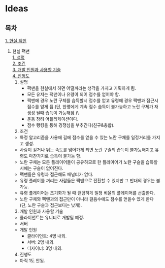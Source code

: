 # Ideas

## 목차

[1. 현실 팩맨](#pac_man)

1. 현실 팩맨<a id="pac_man"></a>\
  [1. 설명](#pac_man-1)\
  [2. 조건](#pac_man-2)\
  [3. 개발 인원과 사용할 기술](#pac_man-3)\
  [4. 진행도](#pac_man-4)
    1. 설명<a id="pac_man-1"></a>
        - 팩맨을 현실에서 하면 어떨까라는 생각을 가지고 기획하게 됨.
        - 모든 유저는 팩맨이나 유령이 되어 점수를 얻어야 함.
        - 팩맨에 경우 노란 구체를 습득할시 점수를 얻고 유령에 경우 팩맨과 접근시 점수를 얻게 됨.(단, 한명에게 계속 점수 습득이 불가능하고 노란 구체가 재생성 될때 습득이 가능해짐.)\
        - 운동 장려 어플리케이션이다.
        - 점수 랭킹을 통해 경쟁심을 부추긴다(친구&총합).
    2. 조건<a id="pac_man-2"></a>
      - 특정 알고리즘을 사용에 길에 점수를 얻을 수 있는 노란 구체를 일정거리를 가지고 생성.
      - 사람이 걷거나 뛰는 속도를 넘어가게 되면 노란 구슬의 습득이 불가능해지고 유령도 마찬가지로 습득이 불가능 함.
      - 노란 구체는 모든 플레이어들이 공유하므로 한 플레이어가 노란 구슬을 습득할 시에는 구슬이 없어진다.
      - 팩맨들은 유령과 접근해도 패널티가 없다.
      - 유령 플레이를 꺼리는 사람들은 팩맨으로 전환할 수 있지만 그 반대의 경우는 불가능.
      - 유령 플레이어는 초기화가 될 때 랜덤하게 일정 비율의 플레이어를 선출한다.
      - 노란 구체와 팩맨과의 접근만이 아니라 걸음수에도 점수를 얻을수 있게 한다(단, 노란 구슬과 접근보다는 낮게).
    3. 개발 인원과 사용할 기술<a id="pac_man-3"></a>
      - 클라이언트는 유니티로 개발될 예정.
      - 서버
      - 개발 인원
        - 클라이언트: 4명 내외.
        - 서버: 2명 내외.
        - 디자이너: 3명 내외.
    4. 진행도<a id="pac_man-4"></a>
      - 아직 1도 안됨.
    
